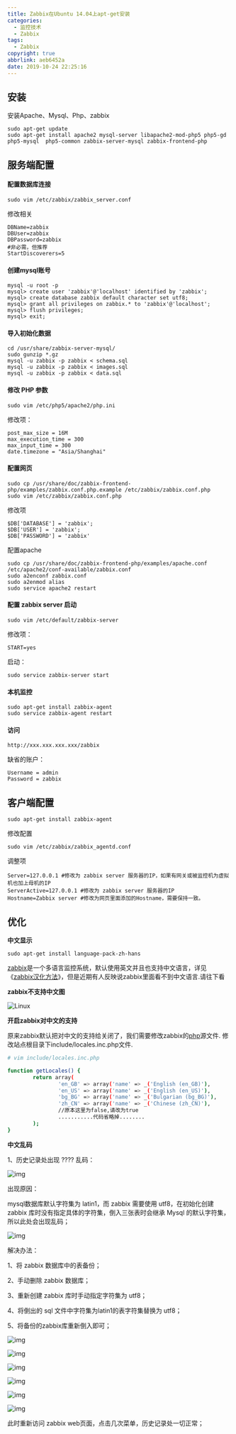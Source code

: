 ```yaml
---
title: Zabbix在Ubuntu 14.04上apt-get安装
categories:
  - 监控技术
  - Zabbix
tags:
  - Zabbix
copyright: true
abbrlink: aeb6452a
date: 2019-10-24 22:25:16
---
```


## 安装

安装Apache、Mysql、Php、zabbix

```
sudo apt-get update 
sudo apt-get install apache2 mysql-server libapache2-mod-php5 php5-gd php5-mysql  php5-common zabbix-server-mysql zabbix-frontend-php
```

<!--more-->

## 服务端配置

#### 配置数据库连接

```
sudo vim /etc/zabbix/zabbix_server.conf
```

修改相关

```
DBName=zabbix
DBUser=zabbix
DBPassword=zabbix
#非必需，但推荐
StartDiscoverers=5
```

#### 创建mysql账号

```
mysql -u root -p
mysql> create user 'zabbix'@'localhost' identified by 'zabbix';
mysql> create database zabbix default character set utf8;
mysql> grant all privileges on zabbix.* to 'zabbix'@'localhost';
mysql> flush privileges;
mysql> exit;
```

#### 导入初始化数据

```
cd /usr/share/zabbix-server-mysql/
sudo gunzip *.gz
mysql -u zabbix -p zabbix < schema.sql
mysql -u zabbix -p zabbix < images.sql
mysql -u zabbix -p zabbix < data.sql
```

#### 修改 PHP 参数

```
sudo vim /etc/php5/apache2/php.ini
```

修改项：

```
post_max_size = 16M
max_execution_time = 300
max_input_time = 300
date.timezone = "Asia/Shanghai"
```



####  配置网页

```
sudo cp /usr/share/doc/zabbix-frontend-php/examples/zabbix.conf.php.example /etc/zabbix/zabbix.conf.php
sudo vim /etc/zabbix/zabbix.conf.php
```

修改项

```
$DB['DATABASE'] = 'zabbix';
$DB['USER'] = 'zabbix';
$DB['PASSWORD'] = 'zabbix'
```

配置apache

```
sudo cp /usr/share/doc/zabbix-frontend-php/examples/apache.conf /etc/apache2/conf-available/zabbix.conf
sudo a2enconf zabbix.conf
sudo a2enmod alias
sudo service apache2 restart
```

#### 配置 zabbix server 启动

```
sudo vim /etc/default/zabbix-server
```

修改项：

```
START=yes
```

启动：

```
sudo service zabbix-server start
```

#### 本机监控

```
sudo apt-get install zabbix-agent
sudo service zabbix-agent restart
```

#### 访问

```
http://xxx.xxx.xxx.xxx/zabbix
```

缺省的账户：

```
Username = admin
Password = zabbix
```

## 客户端配置

```
sudo apt-get install zabbix-agent
```

修改配置

```
sudo vim /etc/zabbix/zabbix_agentd.conf
```

调整项

```
Server=127.0.0.1 #修改为 zabbix server 服务器的IP，如果有网关或被监控机为虚拟机也加上母机的IP
ServerActive=127.0.0.1 #修改为 zabbix server 服务器的IP
Hostname=Zabbix server #修改为网页里面添加的Hostname，需要保持一致。
```

## 优化

**中文显示**

```
sudo apt-get install language-pack-zh-hans
```

[zabbix](http://www.ttlsa.com/monitor/zabbix/)是一个多语言监控系统，默认使用英文并且也支持中文语言，详见《[zabbix汉化方法](http://www.ttlsa.com/zabbix/zabbix-convert-into-chinese-8-ttlsa/)》，但是近期有人反映说zabbix里面看不到中文语言.请往下看

**zabbix不支持中文图**

![Linux](Zabbix在Ubuntu-14-04上apt-get安装/1.png)

**开启zabbix对中文的支持**

原来zabbix默认把对中文的支持给关闭了，我们需要修改zabbix的[php](http://www.ttlsa.com/php/)源文件. 修改站点根目录下include/locales.inc.php文件.

```bash
# vim include/locales.inc.php

function getLocales() {
        return array(
                'en_GB' => array('name' => _('English (en_GB)'),        'display' => true),
                'en_US' => array('name' => _('English (en_US)'),        'display' => true),
                'bg_BG' => array('name' => _('Bulgarian (bg_BG)'),      'display' => true),
                'zh_CN' => array('name' => _('Chinese (zh_CN)'),        'display' => true),
                //原本这里为false,请改为true
                ...........代码省略掉........
        );
}
```

**中文乱码**

1、历史记录处出现 ???? 乱码：

![img](Zabbix在Ubuntu-14-04上apt-get安装/2.png)

出现原因：

mysql数据库默认字符集为 latin1，而 zabbix 需要使用 utf8，在初始化创建 zabbix 库时没有指定具体的字符集，倒入三张表时会继承 Mysql 的默认字符集，所以此处会出现乱码；

![img](Zabbix在Ubuntu-14-04上apt-get安装/3.png)

解决办法：

1、将 zabbix 数据库中的表备份；

2、手动删除 zabbix 数据库；

3、重新创建 zabbix 库时手动指定字符集为 utf8；

4、将倒出的 sql 文件中字符集为latin1的表字符集替换为 utf8；

5、将备份的zabbix库重新倒入即可；

![img](Zabbix在Ubuntu-14-04上apt-get安装/4.png)

![img](Zabbix在Ubuntu-14-04上apt-get安装/5.png)

![img](Zabbix在Ubuntu-14-04上apt-get安装/6.png)

![img](Zabbix在Ubuntu-14-04上apt-get安装/7.png)

![img](Zabbix在Ubuntu-14-04上apt-get安装/8.png)

![img](Zabbix在Ubuntu-14-04上apt-get安装/9.png)

此时重新访问 zabbix web页面，点击几次菜单，历史记录处一切正常；
